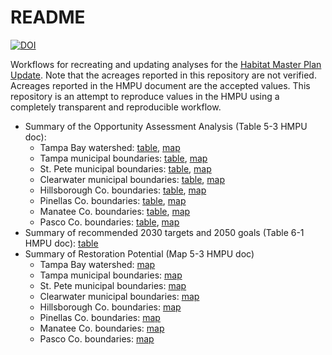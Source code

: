 # README 

[![DOI](https://zenodo.org/badge/226996253.svg)](https://zenodo.org/badge/latestdoi/226996253)

Workflows for recreating and updating analyses for the [Habitat Master Plan Update](https://drive.google.com/file/d/1Hp0l_qtbxp1JxKJoGatdyuANSzQrpL0I/view?usp=drivesdk).  Note that the acreages reported in this repository are not verified.  Acreages reported in the HMPU document are the accepted values.  This repository is an attempt to reproduce values in the HMPU using a completely transparent and reproducible workflow. 

* Summary of the Opportunity Assessment Analysis (Table 5-3 HMPU doc): 
     * Tampa Bay watershed: [table](https://tbep-tech.github.io/hmpu-workflow/current_table.html), [map](https://tbep-tech.github.io/hmpu-workflow/oppmap.png)
     * Tampa municipal boundaries: [table](https://tbep-tech.github.io/hmpu-workflow/current_table_tampa.html), [map](https://tbep-tech.github.io/hmpu-workflow/oppmap_tampa.png) 
     * St. Pete municipal boundaries: [table](https://tbep-tech.github.io/hmpu-workflow/current_table_stpet.html), [map](https://tbep-tech.github.io/hmpu-workflow/oppmap_stpet.png)
     * Clearwater municipal boundaries: [table](https://tbep-tech.github.io/hmpu-workflow/current_table_clrwt.html), [map](https://tbep-tech.github.io/hmpu-workflow/oppmap_clrwt.png)
     * Hillsborough Co. boundaries: [table](https://tbep-tech.github.io/hmpu-workflow/current_table_hilco.html), [map](https://tbep-tech.github.io/hmpu-workflow/oppmap_hilco.png)
     * Pinellas Co. boundaries: [table](https://tbep-tech.github.io/hmpu-workflow/current_table_pinco.html), [map](https://tbep-tech.github.io/hmpu-workflow/oppmap_pinco.png)
     * Manatee Co. boundaries: [table](https://tbep-tech.github.io/hmpu-workflow/current_table_manco.html), [map](https://tbep-tech.github.io/hmpu-workflow/oppmap_manco.png)
     * Pasco Co. boundaries: [table](https://tbep-tech.github.io/hmpu-workflow/current_table_pasco.html), [map](https://tbep-tech.github.io/hmpu-workflow/oppmap_pasco.png)
* Summary of recommended 2030 targets and 2050 goals (Table 6-1 HMPU doc): [table](https://tbep-tech.github.io/hmpu-workflow/target_table)
* Summary of Restoration Potential (Map 5-3 HMPU doc)
     * Tampa Bay watershed: [map](https://tbep-tech.github.io/hmpu-workflow/restmap.png)
     * Tampa municipal boundaries: [map](https://tbep-tech.github.io/hmpu-workflow/restmap_tampa.png) 
     * St. Pete municipal boundaries: [map](https://tbep-tech.github.io/hmpu-workflow/restmap_stpet.png)
     * Clearwater municipal boundaries: [map](https://tbep-tech.github.io/hmpu-workflow/restmap_clrwt.png)
     * Hillsborough Co. boundaries: [map](https://tbep-tech.github.io/hmpu-workflow/restmap_hilco.png)
     * Pinellas Co. boundaries: [map](https://tbep-tech.github.io/hmpu-workflow/restmap_pinco.png)
     * Manatee Co. boundaries: [map](https://tbep-tech.github.io/hmpu-workflow/restmap_manco.png)
     * Pasco Co. boundaries: [map](https://tbep-tech.github.io/hmpu-workflow/restmap_pasco.png)
